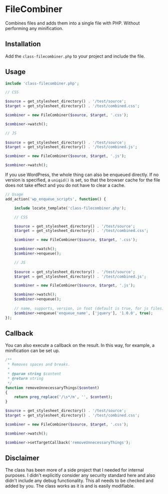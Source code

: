 # FileCombiner
Combines files and adds them into a single file with PHP. Without performing any minification.

## Installation

Add the `class-filecombiner.php` to your project and include the file.

## Usage

```php
include 'class-filecombiner.php';

// CSS

$source = get_stylesheet_directory() . '/test/source';
$target = get_stylesheet_directory() . '/test/combined.css';

$combiner = new FileCombiner($source, $target, '.css');

$combiner->watch();

// JS
    
$source = get_stylesheet_directory() . '/test/source';
$target = get_stylesheet_directory() . '/test/combined.js';

$combiner = new FileCombiner($source, $target, '.js');

$combiner->watch();
```

If you use WordPress, the whole thing can also be enqueued directly. If no version is specified, a `uniqid()` is set, so that the browser cache for the file does not take effect and you do not have to clear a cache.

```php
// Usage
add_action('wp_enqueue_scripts', function() {

    include locate_template('class-filecombiner.php');

    // CSS

    $source = get_stylesheet_directory() . '/test/source';
    $target = get_stylesheet_directory() . '/test/combined.css';

    $combiner = new FileCombiner($source, $target, '.css');

    $combiner->watch();
    $combiner->enqueue();

    // JS
    
    $source = get_stylesheet_directory() . '/test/source';
    $target = get_stylesheet_directory() . '/test/combined.js';

    $combiner = new FileCombiner($source, $target, '.js');

    $combiner->watch();
    $combiner->enqueue();
    
    // name, supports, version, in foot (default is true, for js files)
    $combiner->enqueue('enqueue_name', ['jquery'], '1.0.0', true);
});
```

## Callback

You can also execute a callback on the result. In this way, for example, a minification can be set up.

```php
/**
 * Removes spaces and breaks.
 * 
 * @param string $content
 * @return string
 */
function removeUnnecessaryThings($content)
{
    return preg_replace('/\s*/m', '', $content);
}

$source = get_stylesheet_directory() . '/test/source';
$target = get_stylesheet_directory() . '/test/combined.css';

$combiner = new FileCombiner($source, $target, '.css');

$combiner->watch();

$combiner->setTargetCallback('removeUnnecessaryThings');
```
## Disclaimer

The class has been more of a side project that I needed for internal purposes. I didn't explicitly consider any security standard here and also didn't include any debug functionality. This all needs to be checked and added by you. The class works as it is and is easily modifiable.
